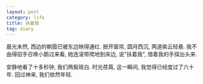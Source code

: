 ```yaml
---
layout: post
category: life
title: 扶着我
tag: diary
---
```


晨光未然, 西边的朝霞已被东边映得通红.
掀开窗帘, 圆月西沉, 两道紫云轻悬.
我不由得招手召唤小鹅过来看,
她连滚带爬地到床边, 说"扶着我",
借着我的手探出头来.

安静地看了十多秒钟, 我们两鬓斑白.
时光荏苒, 这一瞬间, 我觉得已经度过了六十年.
回过神来, 我们依然年轻.
